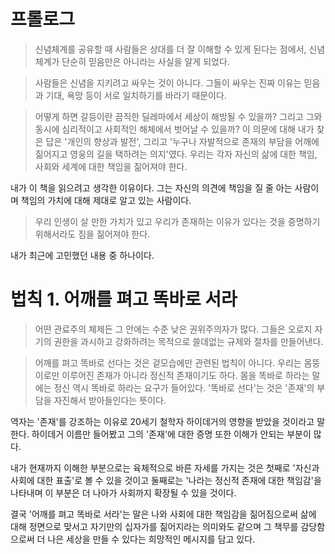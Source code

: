 # 프롤로그

> 신념체계를 공유할 때 사람들은 상대를 더 잘 이해할 수 있게 된다는 점에서, 신념 체계가 단순히 믿음만은 아니라는 사실을 알게 되었다.

> 사람들은 신념을 지키려고 싸우는 것이 아니다. 그들이 싸우는 진짜 이유는 믿음과 기대, 욕망 등이 서로 일치하기를 바라기 때문이다.

> 어떻게 하면 갈등이란 끔직한 딜레마에서 세상이 해방될 수 있을까? 그리고 그와 동시에 심리적이고 사회적인 해체에서 벗어날 수 있을까? 이 의문에 대해 내가 찾은 답은 '개인의 향상과 발전', 그리고 '누구나 자발적으로 존재의 부담을 어깨에 짊어지고 영웅의 길을 택하려는 의지'였다. 우리는 각자 자신의 삶에 대한 책임, 사회와 세계에 대한 책임을 짊어져야 한다.

내가 이 책을 읽으려고 생각한 이유이다. 그는 자신의 의견에 책임을 질 줄 아는 사람이며 책임의 가치에 대해 제대로 알고 있는 사람이다.

> 우리 인생이 살 만한 가치가 있고 우리가 존재하는 이유가 있다는 것을 증명하기 위해서라도 짐을 짊어져야 한다.

내가 최근에 고민했던 내용 중 하나이다.

# 법칙 1. 어깨를 펴고 똑바로 서라

> 어떤 관료주의 체제든 그 안에는 수준 낮은 권위주의자가 많다. 그들은 오로지 자기의 권한을 과시하고 강화하려는 목적으로 쓸데없는 규제와 절차를 만들어낸다.

> 어깨를 펴고 똑바로 선다는 것은 겉모습에만 관련된 법칙이 아니다. 우리는 몸뚱이로만 이루어진 존재가 아니라 정신적 존재이기도 하다. 몸을 똑바로 하라는 말에는 정신 역시 똑바로 하라는 요구가 들어있다. '똑바로 선다'는 것은 '존재'의 부담을 자진해서 받아들인다는 뜻이다.

역자는 '존재'를 강조하는 이유로 20세기 철학자 하이데거의 영향을 받았을 것이라고 말한다. 하이데거 이름만 들어봤고 그의 '존재'에 대한 증명 또한 이해가 안되는 부분이 많다. 

내가 현재까지 이해한 부분으로는 육체적으로 바른 자세를 가지는 것은 첫째로 '자신과 사회에 대한 표출'로 볼 수 있을 것이고 둘째로는 '나라는 정신적 존재에 대한 책임감'을 나타내며 이 부분은 더 나아가 사회까지 확장될 수 있을 것이다.

결국 '어깨를 펴고 똑바로 서라'는 말은 나와 사회에 대한 책임감을 짊어짐으로써 삶에 대해 정면으로 맞서고 자기만의 십자가를 짊어지라는 의미와도 같으며 그 책무를 감당함으로써 더 나은 세상을 만들 수 있다는 희망적인 메시지를 담고 있다.

